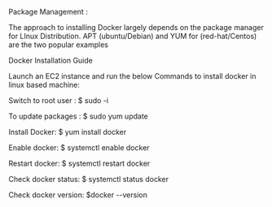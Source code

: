 Package Management :

The approach to installing Docker largely depends on the package manager for LInux Distribution. APT (ubuntu/Debian) and YUM for (red-hat/Centos) are the two popular examples


Docker Installation Guide

Launch an EC2 instance and run the below Commands to install docker in linux based machine:

Switch to root user : 		$ sudo -i

To update packages :		$ sudo yum update 

Install Docker: 		$ yum install docker

Enable docker:		$ systemctl enable docker

Restart docker:		$ systemctl restart docker

Check docker status: 		$ systemctl status docker

Check docker version:	$docker --version





